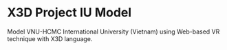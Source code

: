 # X3D Project IU Model
Model VNU-HCMC International University (Vietnam) using Web-based VR technique with X3D language.
